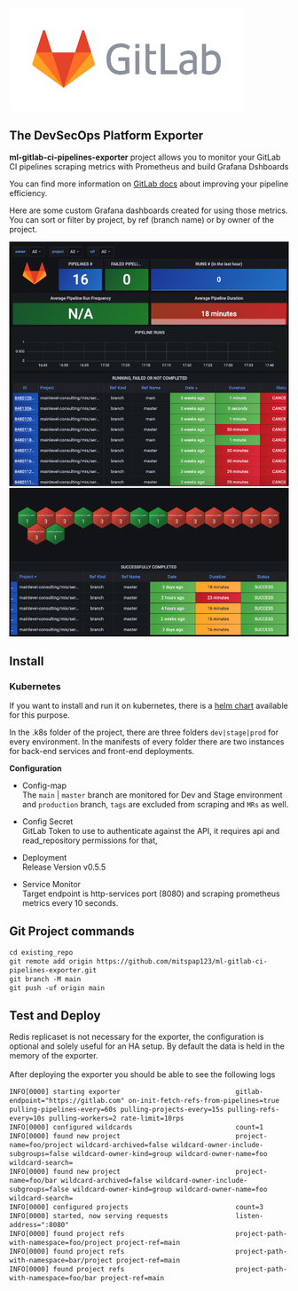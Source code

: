 ![Gitlab](https://github.com/mitspap123/ml-gitlab-ci-pipelines-exporter/blob/main/docs/gitlab-logo-no-bkgrd-resized.png)

## The DevSecOps Platform Exporter

**ml-gitlab-ci-pipelines-exporter** project allows you to monitor your GitLab CI pipelines scraping metrics with Prometheus and build Grafana Dshboards

You can find more information on [GitLab docs](https://docs.gitlab.com/ee/ci/pipelines/pipeline_efficiency.html#pipeline-monitoring) about improving your pipeline efficiency.

Here are some custom Grafana dashboards created for using those metrics. You can sort or filter by project, by ref (branch name) or by owner of the project.

![Image1](https://github.com/mitspap123/ml-gitlab-ci-pipelines-exporter/blob/main/docs/running-failed-not-completed-pipelines.png)
<br>
![Image2](https://github.com/mitspap123/ml-gitlab-ci-pipelines-exporter/blob/main/docs/successfully-completed-pipelines.png)
<br>
## Install

### Kubernetes

If you want to install and run it on kubernetes, there is a [helm chart](https://artifacthub.io/packages/helm/mvisonneau/gitlab-ci-pipelines-exporter) available for this purpose.

In the .k8s folder of the project, there are three folders `dev|stage|prod` for every environment. In the manifests of every folder there are two instances for back-end services and front-end deployments.

**Configuration**

- Config-map <br />
The `main` | `master` branch are monitored for Dev and Stage environment and `production` branch, `tags` are excluded from scraping and `MRs` as well.

- Config Secret <br />
GitLab Token to use to authenticate against the API, it requires api and read_repository permissions for that,

- Deployment <br />
Release Version v0.5.5

- Service Monitor <br />
Target endpoint is http-services port (8080) and scraping prometheus metrics every 10 seconds.

## Git Project commands

```
cd existing_repo
git remote add origin https://github.com/mitspap123/ml-gitlab-ci-pipelines-exporter.git
git branch -M main
git push -uf origin main
```

## Test and Deploy

Redis replicaset is not necessary for the exporter, the configuration is optional and solely useful for an HA setup. By default the data is held in the memory of the exporter.
<br>
<br>
After deploying the exporter you should be able to see the following logs

```
INFO[0000] starting exporter                             gitlab-endpoint="https://gitlab.com" on-init-fetch-refs-from-pipelines=true pulling-pipelines-every=60s pulling-projects-every=15s pulling-refs-every=10s pulling-workers=2 rate-limit=10rps
INFO[0000] configured wildcards                          count=1
INFO[0000] found new project                             project-name=foo/project wildcard-archived=false wildcard-owner-include-subgroups=false wildcard-owner-kind=group wildcard-owner-name=foo wildcard-search=
INFO[0000] found new project                             project-name=foo/bar wildcard-archived=false wildcard-owner-include-subgroups=false wildcard-owner-kind=group wildcard-owner-name=foo wildcard-search=
INFO[0000] configured projects                           count=3
INFO[0000] started, now serving requests                 listen-address=":8080"
INFO[0000] found project refs                            project-path-with-namespace=foo/project project-ref=main
INFO[0000] found project refs                            project-path-with-namespace=bar/project project-ref=main
INFO[0000] found project refs                            project-path-with-namespace=foo/bar project-ref=main
```